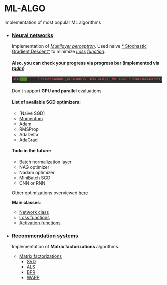 # ML-ALGO

Implementation of most popular ML algorithms

- ### [Neural networks](networks)
  Implementation of [*Multilayer perceptron*](https://en.wikipedia.org/wiki/Multilayer_perceptron). Used naive [*
  Stochastic Gradient Descent*](https://en.wikipedia.org/wiki/Stochastic_gradient_descent)
  to minimize [*Loss function*](https://en.wikipedia.org/wiki/Loss_function).

  #### Also, you can check your progress via progress bar (implemented via [*tqdm*](https://github.com/tqdm/tqdm))
  ![Screenshot](tests/screenshots/loss.png)

  Don't support **GPU and parallel** evaluations.

  #### List of available **SGD** optimizers:
    - [Naive SGD]
    - [Momentum](https://en.wikipedia.org/wiki/Momentum_(technical_analysis))
    - [Adam](https://arxiv.org/abs/1412.6980)
    - RMSProp
    - AdaDelta
    - AdaGrad
  
  #### Todo in the future:
    - Batch normalization layer
    - NAG optimizer
    - Nadam optimizer
    - MiniBatch SGD
    - CNN or RNN

  Other optimizations overviewed [here](https://towardsdatascience.com/deep-learning-optimizers-436171c9e23f)

  **Main classes**:
    - [Network class](networks/net.py)
    - [Loss functions](networks/core/functions/losses.py)
    - [Activation functions](networks/core/functions/activations.py)


- ### [Recommendation systems](recsys)
  Implementation of **Matrix factorizations** algorithms.

    - [Matrix factorizations](recsys/mf)
        - [SVD](recsys/mf/sgd.py)
        - [ALS](recsys/mf/als.py)
        - [BPR](recsys/mf/bpr.py)
        - [WARP](recsys/mf/warp.py)
